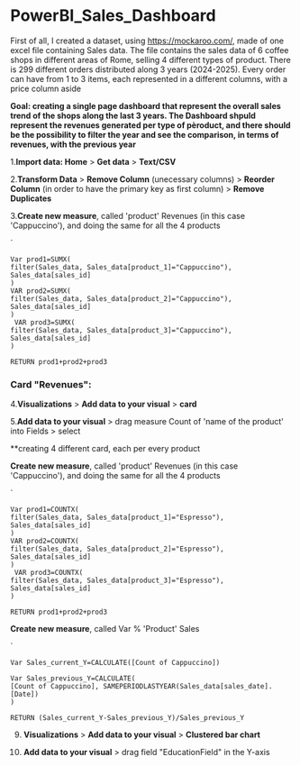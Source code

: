 # PowerBI_Sales_Dashboard

First of all, I created a dataset, using https://mockaroo.com/, made of one excel file containing Sales data. The file contains the sales data of 6 coffee shops in different areas of Rome, selling 4 different types of product. There is 299 different orders distributed along 3 years (2024-2025). Every order can have from 1 to 3 items, each represented in a different columns, with a price column aside

**Goal: creating a single page dashboard that represent the overall sales trend of the shops along the last 3 years. The Dashboard shpuld represent the revenues generated per type of pèroduct, and there should be the possibility to filter the year and see the comparison, in terms of revenues, with the previous year**

1.**Import data: Home** > **Get data** > **Text/CSV**

2.**Transform Data** > **Remove Column** (unecessary columns) > **Reorder Column** (in order to have the primary key as first column) > **Remove Duplicates**

3.**Create new measure**, called 'product' Revenues (in this case 'Cappuccino'), and doing the same for all the 4 products

`

    Var prod1=SUMX(
    filter(Sales_data, Sales_data[product_1]="Cappuccino"), Sales_data[sales_id]
    )
    VAR prod2=SUMX(
    filter(Sales_data, Sales_data[product_2]="Cappuccino"), Sales_data[sales_id]
    )
     VAR prod3=SUMX(
    filter(Sales_data, Sales_data[product_3]="Cappuccino"), Sales_data[sales_id]
    )

    RETURN prod1+prod2+prod3

### Card "Revenues": 

4.**Visualizations** > **Add data to your visual** > **card**

5.**Add data to your visual** > drag measure Count of 'name of the product'  into Fields > select 

**creating 4 different card, each per every product

**Create new measure**, called 'product' Revenues (in this case 'Cappuccino'), and doing the same for all the 4 products

`

    Var prod1=COUNTX(
    filter(Sales_data, Sales_data[product_1]="Espresso"), Sales_data[sales_id]
    )
    VAR prod2=COUNTX(
    filter(Sales_data, Sales_data[product_2]="Espresso"), Sales_data[sales_id]
    )
     VAR prod3=COUNTX(
    filter(Sales_data, Sales_data[product_3]="Espresso"), Sales_data[sales_id]
    )

    RETURN prod1+prod2+prod3

**Create new measure**, called Var % 'Product' Sales

`

    Var Sales_current_Y=CALCULATE([Count of Cappuccino])

    Var Sales_previous_Y=CALCULATE(
    [Count of Cappuccino], SAMEPERIODLASTYEAR(Sales_data[sales_date].[Date])
    )

    RETURN (Sales_current_Y-Sales_previous_Y)/Sales_previous_Y



9. **Visualizations** > **Add data to your visual** > **Clustered bar chart**

10. **Add data to your visual** > drag field "EducationField" in the Y-axis 
